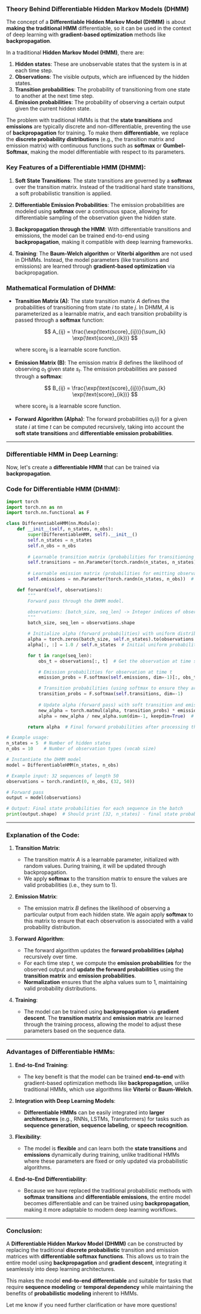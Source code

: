 ### **Theory Behind Differentiable Hidden Markov Models (DHMM)**

The concept of a **Differentiable Hidden Markov Model (DHMM)** is about **making the traditional HMM** differentiable, so it can be used in the context of deep learning with **gradient-based optimization** methods like **backpropagation**.

In a traditional **Hidden Markov Model (HMM)**, there are:

1. **Hidden states**: These are unobservable states that the system is in at each time step.
2. **Observations**: The visible outputs, which are influenced by the hidden states.
3. **Transition probabilities**: The probability of transitioning from one state to another at the next time step.
4. **Emission probabilities**: The probability of observing a certain output given the current hidden state.

The problem with traditional HMMs is that the **state transitions** and **emissions** are typically discrete and non-differentiable, preventing the use of **backpropagation** for training. To make them **differentiable**, we replace the **discrete probability distributions** (e.g., the transition matrix and emission matrix) with continuous functions such as **softmax** or **Gumbel-Softmax**, making the model differentiable with respect to its parameters.

### **Key Features of a Differentiable HMM (DHMM)**:

1. **Soft State Transitions**:
   The state transitions are governed by a **softmax** over the transition matrix. Instead of the traditional hard state transitions, a soft probabilistic transition is applied.

2. **Differentiable Emission Probabilities**:
   The emission probabilities are modeled using **softmax** over a continuous space, allowing for differentiable sampling of the observation given the hidden state.

3. **Backpropagation through the HMM**:
   With differentiable transitions and emissions, the model can be trained end-to-end using **backpropagation**, making it compatible with deep learning frameworks.

4. **Training**:
   The **Baum-Welch algorithm** or **Viterbi algorithm** are not used in DHMMs. Instead, the model parameters (like transitions and emissions) are learned through **gradient-based optimization** via backpropagation.

### **Mathematical Formulation of DHMM**:

* **Transition Matrix (A)**:
  The state transition matrix $A$ defines the probabilities of transitioning from state $i$ to state $j$. In DHMM, $A$ is parameterized as a learnable matrix, and each transition probability is passed through a **softmax** function:

  $$
  A_{ij} = \frac{\exp(\text{score}_{ij})}{\sum_{k} \exp(\text{score}_{ik})}
  $$

  where $\text{score}_{ij}$ is a learnable score function.

* **Emission Matrix (B)**:
  The emission matrix $B$ defines the likelihood of observing $o_t$ given state $s_t$. The emission probabilities are passed through a **softmax**:

  $$
  B_{ij} = \frac{\exp(\text{score}_{ij})}{\sum_{k} \exp(\text{score}_{ik})}
  $$

  where $\text{score}_{ij}$ is a learnable score function.

* **Forward Algorithm (Alpha)**:
  The forward probabilities $\alpha_t(i)$ for a given state $i$ at time $t$ can be computed recursively, taking into account the **soft state transitions** and **differentiable emission probabilities**.

---

### **Differentiable HMM in Deep Learning**:

Now, let's create a **differentiable HMM** that can be trained via **backpropagation**.

### **Code for Differentiable HMM (DHMM)**:

```python
import torch
import torch.nn as nn
import torch.nn.functional as F

class DifferentiableHMM(nn.Module):
    def __init__(self, n_states, n_obs):
        super(DifferentiableHMM, self).__init__()
        self.n_states = n_states
        self.n_obs = n_obs
        
        # Learnable transition matrix (probabilities for transitioning between states)
        self.transitions = nn.Parameter(torch.randn(n_states, n_states))  # Transition matrix: (n_states, n_states)
        
        # Learnable emission matrix (probabilities for emitting observations)
        self.emissions = nn.Parameter(torch.randn(n_states, n_obs))  # Emission matrix: (n_states, n_obs)

    def forward(self, observations):
        """
        Forward pass through the DHMM model.

        observations: [batch_size, seq_len] -> Integer indices of observations
        """
        batch_size, seq_len = observations.shape

        # Initialize alpha (forward probabilities) with uniform distribution
        alpha = torch.zeros(batch_size, self.n_states).to(observations.device)
        alpha[:, :] = 1.0 / self.n_states  # Initial uniform probability over states

        for t in range(seq_len):
            obs_t = observations[:, t]  # Get the observation at time step t

            # Emission probabilities for observation at time t
            emission_probs = F.softmax(self.emissions, dim=-1)[:, obs_t]  # Emission prob for current observation

            # Transition probabilities (using softmax to ensure they are valid probabilities)
            transition_probs = F.softmax(self.transitions, dim=-1)
            
            # Update alpha (forward pass) with soft transition and emission probabilities
            new_alpha = torch.matmul(alpha, transition_probs) * emission_probs
            alpha = new_alpha / new_alpha.sum(dim=-1, keepdim=True)  # Normalize to ensure it sums to 1

        return alpha  # Final forward probabilities after processing the entire sequence

# Example usage:
n_states = 5  # Number of hidden states
n_obs = 10    # Number of observation types (vocab size)

# Instantiate the DHMM model
model = DifferentiableHMM(n_states, n_obs)

# Example input: 32 sequences of length 50
observations = torch.randint(0, n_obs, (32, 50))

# Forward pass
output = model(observations)

# Output: Final state probabilities for each sequence in the batch
print(output.shape)  # Should print [32, n_states] - final state probabilities for each sequence
```

---

### **Explanation of the Code**:

1. **Transition Matrix**:

   * The transition matrix $A$ is a learnable parameter, initialized with random values. During training, it will be updated through backpropagation.
   * We apply **softmax** to the transition matrix to ensure the values are valid probabilities (i.e., they sum to 1).

2. **Emission Matrix**:

   * The emission matrix $B$ defines the likelihood of observing a particular output from each hidden state. We again apply **softmax** to this matrix to ensure that each observation is associated with a valid probability distribution.

3. **Forward Algorithm**:

   * The forward algorithm updates the **forward probabilities (alpha)** recursively over time.
   * For each time step $t$, we compute the **emission probabilities** for the observed output and **update the forward probabilities** using the **transition matrix** and **emission probabilities**.
   * **Normalization** ensures that the alpha values sum to 1, maintaining valid probability distributions.

4. **Training**:

   * The model can be trained using **backpropagation** via **gradient descent**. The **transition matrix** and **emission matrix** are learned through the training process, allowing the model to adjust these parameters based on the sequence data.

---

### **Advantages of Differentiable HMMs**:

1. **End-to-End Training**:

   * The key benefit is that the model can be trained **end-to-end** with gradient-based optimization methods like **backpropagation**, unlike traditional HMMs, which use algorithms like **Viterbi** or **Baum-Welch**.

2. **Integration with Deep Learning Models**:

   * **Differentiable HMMs** can be easily integrated into **larger architectures** (e.g., RNNs, LSTMs, Transformers) for tasks such as **sequence generation**, **sequence labeling**, or **speech recognition**.

3. **Flexibility**:

   * The model is **flexible** and can learn both the **state transitions** and **emissions** dynamically during training, unlike traditional HMMs where these parameters are fixed or only updated via probabilistic algorithms.

4. **End-to-End Differentiability**:

   * Because we have replaced the traditional probabilistic methods with **softmax transitions** and **differentiable emissions**, the entire model becomes differentiable and can be trained using **backpropagation**, making it more adaptable to modern deep learning workflows.

---

### **Conclusion**:

A **Differentiable Hidden Markov Model (DHMM)** can be constructed by replacing the traditional **discrete probabilistic** transition and emission matrices with **differentiable softmax functions**. This allows us to train the entire model using **backpropagation** and **gradient descent**, integrating it seamlessly into deep learning architectures.

This makes the model **end-to-end differentiable** and suitable for tasks that require **sequence modeling** or **temporal dependency** while maintaining the benefits of **probabilistic modeling** inherent to HMMs.

Let me know if you need further clarification or have more questions!
